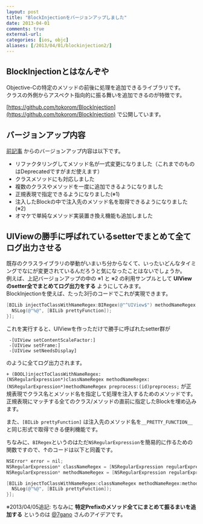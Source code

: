 ```yaml
---
layout: post
title: "BlockInjectionをバージョンアップしました"
date: 2013-04-01
comments: true
external-url: 
categories: [ios, objc]
aliases: [/2013/04/01/blockinjection2/]
---
```


## BlockInjectionとはなんぞや

Objective-Cの特定のメソッドの前後に処理を追加できるライブラリです。  
クラスの外側からアスペクト指向的に振る舞いを追加できるのが特徴です。

[https://github.com/tokorom/BlockInjection](https://github.com/tokorom/BlockInjection) で公開しています。

## バージョンアップ内容

[前記事](/2013/03/07/block-injection/) からのバージョンアップ内容は以下です。

* リファクタリングしてメソッド名が一式変更になりました（これまでのものはDeprecatedですがまだ使えます）
* クラスメソッドにも対応しました
* 複数のクラスやメソッドを一度に追加できるようになりました
* 正規表現で指定できるようになりました(※1)
* 注入したBlockの中で注入先のメソッド名を取得できるようになりました(※2)
* オマケで単純なメソッド実装置き換え機能も追加しました

## UIViewの勝手に呼ばれているsetterでまとめて全てログ出力させる

<!-- more -->

既存のクラスライブラリの挙動がいまいち分からなくて、いったいどんなタイミングでなにが変更されているんだろうと気になったことはないでしょうか。  
例えば、上記バージョンアップの中の ※1 と ※2 の利用サンプルとして **UIViewのsetter全でまとめてログ出力をする** ようにしてみます。  
BlockInjectionを使えば、たった3行のコードでこれが実現できます。

``` objective-c
[BILib injectToClassWithNameRegex:BIRegex(@"^UIView$") methodNameRegex:BIRegex(@"^set.*$") preprocess:^{
  NSLog(@"%@", [BILib prettyFunction]);
}];
```

これを実行すると、UIViewを作っただけで勝手に呼ばれたsetter群が

```
 -[UIView setContentScaleFactor:]
 -[UIView setFrame:]
 -[UIView setNeedsDisplay]
```

のように全てログ出力されます。

`+ (BOOL)injectToClassWithNameRegex:(NSRegularExpression*)classNameRegex methodNameRegex:(NSRegularExpression*)methodNameRegex preprocess:(id)preprocess;` が正規表現でクラス名とメソッド名を指定して処理を注入するためのメソッドです。  
正規表現にマッチする全てのクラス/メソッドの直前に指定したBlockを埋め込みます。

また、`[BILib prettyFunction]` は注入先のメソッド名を`__PRETTY_FUNCTION__`と同じ形式で取得できる便利機能です。

ちなみに、`BIRegex`というのはただ`NSRegularExpression`を簡易的に作るための関数ですので、↑のコードは以下と同義です。

``` objective-c
NSError* error = nil;
NSRegularExpression* classNameRegex = [NSRegularExpression regularExpressionWithPattern:@"^UIView$" options:0 error:&error];
NSRegularExpression* methodNameRegex = [NSRegularExpression regularExpressionWithPattern:@"^set.*$" options:0 error:&error];

[BILib injectToClassWithNameRegex:classNameRegex methodNameRegex:methodNameRegex preprocess:^{
  NSLog(@"%@", [BILib prettyFunction]);
}];
```

※2013/04/05追記: ちなみに **特定Prefixのメソッド全てにまとめて振るまいを追加する** というのは [@7gano](https://twitter.com/7gano) さんのアイデアです。
